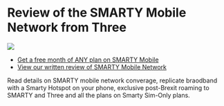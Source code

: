 # Review of the SMARTY Mobile Network from Three

[![](http://img.youtube.com/vi/9oLVY-l-4WQ/0.jpg)](http://www.youtube.com/watch?v=9oLVY-l-4WQ "Smarty Mobile Review")

- [Get a free month of ANY plan on SMARTY Mobile](https://rcsmessage.co.uk/smarty)
- [View our written review of SMARTY Mobile Network](https://rcsmessage.co.uk/smartymobilereview)

Read details on SMARTY mobile network converage, replicate braodband with a Smarty Hotspot on your phone, exclusive post-Brexit roaming to SMARTY and Three and all the plans on Smarty Sim-Only plans.
